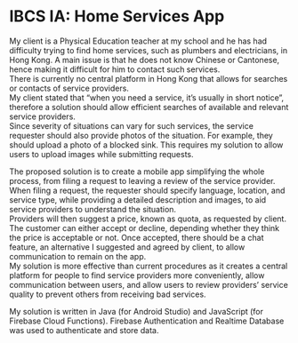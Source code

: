# IBCS IA: Home Services App
My client is a Physical Education teacher at my school and he has had difficulty trying to find home services, such as plumbers and electricians, in Hong Kong.  A main issue is that he does not know Chinese or Cantonese, hence making it difficult for him to contact such services.  
There is currently no central platform in Hong Kong that allows for searches or contacts of service providers.  
My client stated that “when you need a service, it’s usually in short notice”, therefore a solution should allow efficient searches of available and relevant service providers.  
Since severity of situations can vary for such services, the service requester should also provide photos of the situation.  For example, they should upload a photo of a blocked sink.  This requires my solution to allow users to upload images while submitting requests. 

The proposed solution is to create a mobile app simplifying the whole process, from filing a request to leaving a review of the service provider.  When filing a request, the requester should specify language, location, and service type, while providing a detailed description and images, to aid service providers to understand the situation.  
Providers will then suggest a price, known as quota, as requested by client.   
The customer can either accept or decline, depending whether they think the price is acceptable or not.  Once accepted, there should be a chat feature, an alternative I suggested and agreed by client, to allow communication to remain on the app.  
My solution is more effective than current procedures as it creates a central platform for people to find service providers more conveniently, allow communication between users, and allow users to review providers’ service quality to prevent others from receiving bad services.

My solution is written in Java (for Android Studio) and JavaScript (for Firebase Cloud Functions).  Firebase Authentication and Realtime Database was used to authenticate and store data.
